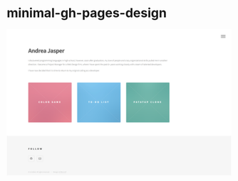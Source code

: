 # minimal-gh-pages-design

![](https://github.com/AndreaJasper/minimal-gh-pages-design/blob/main/screenshot.png)